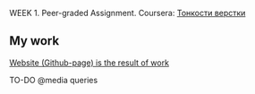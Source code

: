 WEEK 1. Peer-graded Assignment. Coursera: <a href="https://www.coursera.org/learn/tonkosti-verstki/">Тонкости верстки</a>
<h2>My work</h2>
<a href="https://alexdali.github.io/harvest-site/">Website (Github-page) is the result of work</a>

<p>TO-DO  @media queries</p>
